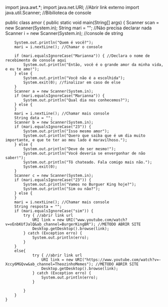 
import java.awt.*;
import java.net.URI; //Abrir link externo
import java.util.Scanner; //Bibilioteca de console

public class amor {
    public static void main(String[] args) {
        Scanner scan = new Scanner(System.in);
        String mari = ""; //Não precisa declarar nada
        Scanner i = new Scanner(System.in); //console de string

        System.out.println("Quem é você?");
        mari = i.nextLine(); //Chamar o console

        if (mari.equalsIgnoreCase("Marianna")) { //Declara o nome de recebimento de console aqui
            System.out.println("Então, você é o grande amor da minha vida, e eu te amo!");
        } else {
            System.out.println("Você não é a escolhida");
            System.exit(0); //finalizar em caso de else
        }
        Scanner a = new Scanner(System.in);
        if (mari.equalsIgnoreCase("Marianna")) {
            System.out.println("Qual dia nos conhecemos?");
        } else {
        }
        mari = i.nextLine(); //Chamar mais console
        String data = "";
        Scanner b = new Scanner(System.in);
        if (mari.equalsIgnoreCase("23")) {
            System.out.println("Isso mesmo amor");
            System.out.println("Quero que saiba que é um dia muito importante, e que te ter ao meu lado é maravilhoso.");
        } else {
            System.out.println("Deve de ser mesmo!");
            System.out.println("Você deveria se envergonhar de não saber!");
            System.out.println("Tô chateado. Fala comigo mais não.");
            System.exit(0);
        }
        Scanner c = new Scanner(System.in);
        if (mari.equalsIgnoreCase("23")) {
            System.out.println("Vamos no Burguer King hoje?");
            System.out.println("Sim ou não?");
        } else {
        }
        mari = i.nextLine(); //Chamar mais console
        String resposta = "";
        if (mari.equalsIgnoreCase("sim")) {
            try { //abrir link url
                URI link = new URI("www.youtube.com/watch?v=vEnbKUfJalQ&ab_channel=BurgerKingBR"); //METODO ABRIR SITE
                Desktop.getDesktop().browse(link);
            } catch (Exception erro) {
                System.out.println(erro);
            }
        }
        else{
                try { //abrir link url
                    URI link = new URI("https://www.youtube.com/watch?v=-Xccy6MGQvw&ab_channel=TheozinhoMemes"); //METODO ABRIR SITE
                    Desktop.getDesktop().browse(link);
                } catch (Exception erro) {
                    System.out.println(erro);
                }

            }
        }
    }
    
